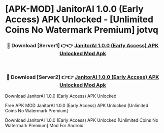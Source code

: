 # [APK-MOD] JanitorAI 1.0.0 (Early Access) APK Unlocked - [Unlimited Coins No Watermark Premium] jotvq



<div align="center">
<h3>🔴 Download [Server1] 👉👉 <a href="https://momento.my/?title=JanitorAI_1.0.0_(Early_Access)_APK_Unlocked">JanitorAI 1.0.0 (Early Access) APK Unlocked Mod Apk</a></h3><br>

<h3>🔴 Download [Server2] 👉👉 <a href="https://momento.my/?title=JanitorAI_1.0.0_(Early_Access)_APK_Unlocked">JanitorAI 1.0.0 (Early Access) APK Unlocked Mod Apk</a></h3>
</div>



Download JanitorAI 1.0.0 (Early Access) APK Unlocked 

Free APK MOD JanitorAI 1.0.0 (Early Access) APK Unlocked [Unlimited Coins No Watermark Premium]

Download JanitorAI 1.0.0 (Early Access) APK Unlocked [Unlimited Coins No Watermark Premium] Mod For Android
